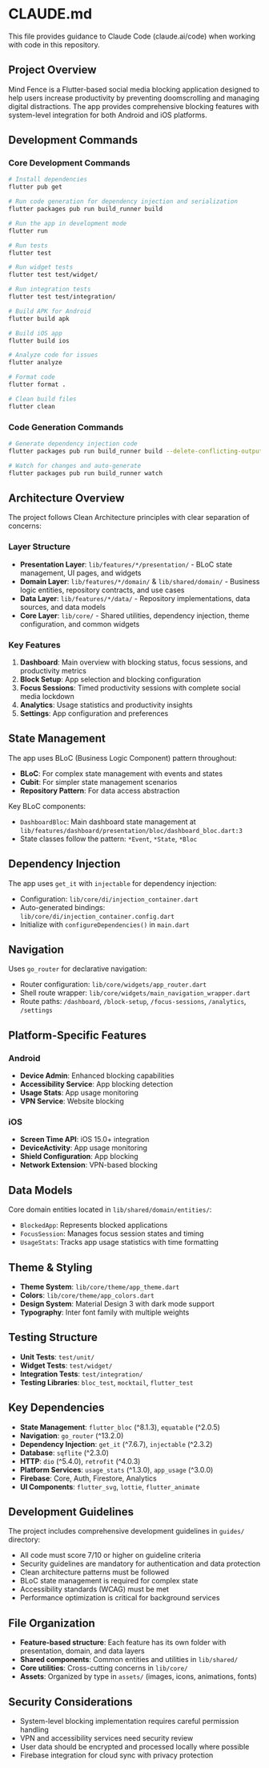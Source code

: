 # CLAUDE.md

This file provides guidance to Claude Code (claude.ai/code) when working with code in this repository.

## Project Overview

Mind Fence is a Flutter-based social media blocking application designed to help users increase productivity by preventing doomscrolling and managing digital distractions. The app provides comprehensive blocking features with system-level integration for both Android and iOS platforms.

## Development Commands

### Core Development Commands
```bash
# Install dependencies
flutter pub get

# Run code generation for dependency injection and serialization
flutter packages pub run build_runner build

# Run the app in development mode
flutter run

# Run tests
flutter test

# Run widget tests
flutter test test/widget/

# Run integration tests
flutter test test/integration/

# Build APK for Android
flutter build apk

# Build iOS app
flutter build ios

# Analyze code for issues
flutter analyze

# Format code
flutter format .

# Clean build files
flutter clean
```

### Code Generation Commands
```bash
# Generate dependency injection code
flutter packages pub run build_runner build --delete-conflicting-outputs

# Watch for changes and auto-generate
flutter packages pub run build_runner watch
```

## Architecture Overview

The project follows Clean Architecture principles with clear separation of concerns:

### Layer Structure
- **Presentation Layer**: `lib/features/*/presentation/` - BLoC state management, UI pages, and widgets
- **Domain Layer**: `lib/features/*/domain/` & `lib/shared/domain/` - Business logic entities, repository contracts, and use cases
- **Data Layer**: `lib/features/*/data/` - Repository implementations, data sources, and data models
- **Core Layer**: `lib/core/` - Shared utilities, dependency injection, theme configuration, and common widgets

### Key Features
1. **Dashboard**: Main overview with blocking status, focus sessions, and productivity metrics
2. **Block Setup**: App selection and blocking configuration
3. **Focus Sessions**: Timed productivity sessions with complete social media lockdown
4. **Analytics**: Usage statistics and productivity insights
5. **Settings**: App configuration and preferences

## State Management

The app uses BLoC (Business Logic Component) pattern throughout:
- **BLoC**: For complex state management with events and states
- **Cubit**: For simpler state management scenarios
- **Repository Pattern**: For data access abstraction

Key BLoC components:
- `DashboardBloc`: Main dashboard state management at `lib/features/dashboard/presentation/bloc/dashboard_bloc.dart:3`
- State classes follow the pattern: `*Event`, `*State`, `*Bloc`

## Dependency Injection

The app uses `get_it` with `injectable` for dependency injection:
- Configuration: `lib/core/di/injection_container.dart`
- Auto-generated bindings: `lib/core/di/injection_container.config.dart`
- Initialize with `configureDependencies()` in `main.dart`

## Navigation

Uses `go_router` for declarative navigation:
- Router configuration: `lib/core/widgets/app_router.dart`
- Shell route wrapper: `lib/core/widgets/main_navigation_wrapper.dart`
- Route paths: `/dashboard`, `/block-setup`, `/focus-sessions`, `/analytics`, `/settings`

## Platform-Specific Features

### Android
- **Device Admin**: Enhanced blocking capabilities
- **Accessibility Service**: App blocking detection
- **Usage Stats**: App usage monitoring
- **VPN Service**: Website blocking

### iOS
- **Screen Time API**: iOS 15.0+ integration
- **DeviceActivity**: App usage monitoring
- **Shield Configuration**: App blocking
- **Network Extension**: VPN-based blocking

## Data Models

Core domain entities located in `lib/shared/domain/entities/`:
- `BlockedApp`: Represents blocked applications
- `FocusSession`: Manages focus session states and timing
- `UsageStats`: Tracks app usage statistics with time formatting

## Theme & Styling

- **Theme System**: `lib/core/theme/app_theme.dart`
- **Colors**: `lib/core/theme/app_colors.dart`
- **Design System**: Material Design 3 with dark mode support
- **Typography**: Inter font family with multiple weights

## Testing Structure

- **Unit Tests**: `test/unit/`
- **Widget Tests**: `test/widget/`
- **Integration Tests**: `test/integration/`
- **Testing Libraries**: `bloc_test`, `mocktail`, `flutter_test`

## Key Dependencies

- **State Management**: `flutter_bloc` (^8.1.3), `equatable` (^2.0.5)
- **Navigation**: `go_router` (^13.2.0)
- **Dependency Injection**: `get_it` (^7.6.7), `injectable` (^2.3.2)
- **Database**: `sqflite` (^2.3.0)
- **HTTP**: `dio` (^5.4.0), `retrofit` (^4.0.3)
- **Platform Services**: `usage_stats` (^1.3.0), `app_usage` (^3.0.0)
- **Firebase**: Core, Auth, Firestore, Analytics
- **UI Components**: `flutter_svg`, `lottie`, `flutter_animate`

## Development Guidelines

The project includes comprehensive development guidelines in `guides/` directory:
- All code must score 7/10 or higher on guideline criteria
- Security guidelines are mandatory for authentication and data protection
- Clean architecture patterns must be followed
- BLoC state management is required for complex state
- Accessibility standards (WCAG) must be met
- Performance optimization is critical for background services

## File Organization

- **Feature-based structure**: Each feature has its own folder with presentation, domain, and data layers
- **Shared components**: Common entities and utilities in `lib/shared/`
- **Core utilities**: Cross-cutting concerns in `lib/core/`
- **Assets**: Organized by type in `assets/` (images, icons, animations, fonts)

## Security Considerations

- System-level blocking implementation requires careful permission handling
- VPN and accessibility services need security review
- User data should be encrypted and processed locally where possible
- Firebase integration for cloud sync with privacy protection